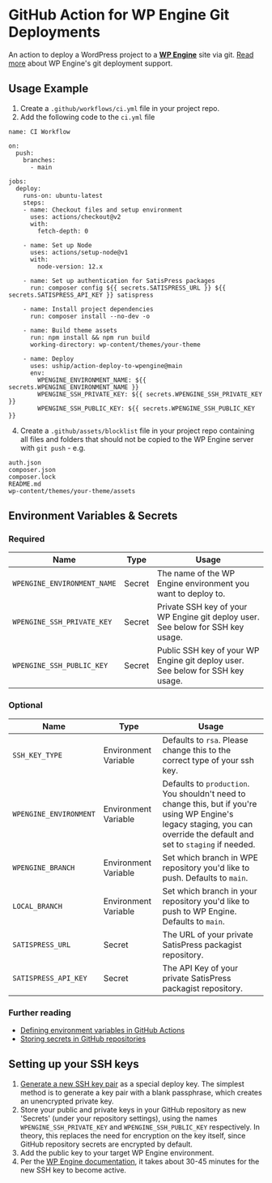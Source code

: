 # GitHub Action for WP Engine Git Deployments

An action to deploy a WordPress project to a **[WP Engine](https://wpengine.com)** site via git. [Read more](https://wpengine.com/git/) about WP Engine's git deployment support.

## Usage Example

1. Create a `.github/workflows/ci.yml` file in your project repo.
2. Add the following code to the `ci.yml` file

```
name: CI Workflow

on:
  push:
    branches:
      - main

jobs:
  deploy:
    runs-on: ubuntu-latest
    steps:
    - name: Checkout files and setup environment
      uses: actions/checkout@v2
      with:
        fetch-depth: 0

    - name: Set up Node
      uses: actions/setup-node@v1
      with:
        node-version: 12.x

    - name: Set up authentication for SatisPress packages
      run: composer config ${{ secrets.SATISPRESS_URL }} ${{ secrets.SATISPRESS_API_KEY }} satispress

    - name: Install project dependencies
      run: composer install --no-dev -o

    - name: Build theme assets
      run: npm install && npm run build
      working-directory: wp-content/themes/your-theme

    - name: Deploy
      uses: uship/action-deploy-to-wpengine@main
      env:
        WPENGINE_ENVIRONMENT_NAME: ${{ secrets.WPENGINE_ENVIRONMENT_NAME }}
        WPENGINE_SSH_PRIVATE_KEY: ${{ secrets.WPENGINE_SSH_PRIVATE_KEY }}
        WPENGINE_SSH_PUBLIC_KEY: ${{ secrets.WPENGINE_SSH_PUBLIC_KEY }}
```
4. Create a `.github/assets/blocklist` file in your project repo containing all files and folders that should not be copied to the WP Engine server with `git push` - e.g.
```
auth.json
composer.json
composer.lock
README.md
wp-content/themes/your-theme/assets
```

## Environment Variables & Secrets

### Required

| Name | Type | Usage |
|-|-|-|
| `WPENGINE_ENVIRONMENT_NAME` | Secret | The name of the WP Engine environment you want to deploy to. |
| `WPENGINE_SSH_PRIVATE_KEY` | Secret | Private SSH key of your WP Engine git deploy user. See below for SSH key usage. |
|  `WPENGINE_SSH_PUBLIC_KEY` | Secret | Public SSH key of your WP Engine git deploy user. See below for SSH key usage. |

### Optional

| Name | Type  | Usage |
|-|-|-|
| `SSH_KEY_TYPE` | Environment Variable | Defaults to `rsa`. Please change this to the correct type of your ssh key. |
| `WPENGINE_ENVIRONMENT` | Environment Variable | Defaults to `production`. You shouldn't need to change this, but if you're using WP Engine's legacy staging, you can override the default and set to `staging` if needed. |
| `WPENGINE_BRANCH` | Environment Variable | Set which branch in WPE repository you'd like to push. Defaults to `main`. |
| `LOCAL_BRANCH` | Environment Variable | Set which branch in your repository you'd like to push to WP Engine. Defaults to `main`. |
| `SATISPRESS_URL` | Secret | The URL of your private SatisPress packagist repository. |
| `SATISPRESS_API_KEY` | Secret | The API Key of your private SatisPress packagist repository. |

### Further reading

* [Defining environment variables in GitHub Actions](https://developer.github.com/actions/creating-github-actions/accessing-the-runtime-environment/#environment-variables)
* [Storing secrets in GitHub repositories](https://developer.github.com/actions/managing-workflows/storing-secrets/)

## Setting up your SSH keys

1. [Generate a new SSH key pair](https://help.github.com/articles/generating-a-new-ssh-key-and-adding-it-to-the-ssh-agent/) as a special deploy key. The simplest method is to generate a key pair with a blank passphrase, which creates an unencrypted private key.
2. Store your public and private keys in your GitHub repository as new 'Secrets' (under your repository settings), using the names `WPENGINE_SSH_PRIVATE_KEY` and `WPENGINE_SSH_PUBLIC_KEY` respectively. In theory, this replaces the need for encryption on the key itself, since GitHub repository secrets are encrypted by default.
3. Add the public key to your target WP Engine environment.
4. Per the [WP Engine documentation](https://wpengine.com/git/), it takes about 30-45 minutes for the new SSH key to become active.
